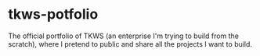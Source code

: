 # tkws-potfolio
The official portfolio of TKWS (an enterprise I'm trying to build from the scratch), where I pretend to public and share all the projects I want to build.
